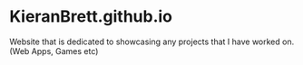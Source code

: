 # KieranBrett.github.io       

Website that is dedicated to showcasing any projects that I have worked on. (Web Apps, Games etc)
